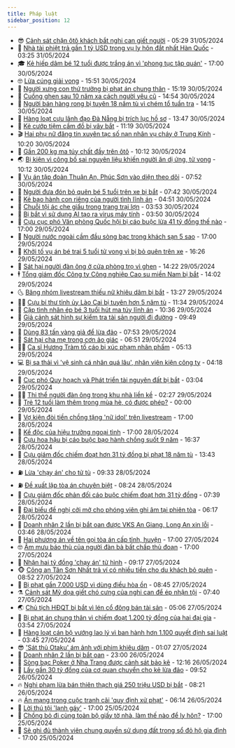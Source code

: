```yaml
---
title: Pháp luật
sidebar_position: 12
---
```


<!-- vnexpress-phap-luat:START -->
- 😎 [Cảnh sát chặn ôtô khách bắt nghi can giết người](https://vnexpress.net/canh-sat-chan-oto-khach-bat-nghi-can-giet-nguoi-4752777.html) - 05:29 31/05/2024
- 🥰 [Nhà tài phiệt trả gần 1 tỷ USD trong vụ ly hôn đắt nhất Hàn Quốc](https://vnexpress.net/nha-tai-phiet-tra-gan-1-ty-usd-trong-vu-ly-hon-dat-nhat-han-quoc-4752693.html) - 03:25 31/05/2024
- 🎓 [Kẻ hiếp dâm bé 12 tuổi được trắng án vì &#39;phong tục tập quán&#39;](https://vnexpress.net/ke-hiep-dam-be-12-tuoi-duoc-trang-an-vi-phong-tuc-tap-quan-4752509.html) - 17:00 30/05/2024
- 🤓 [Lừa cúng giải vong](https://vnexpress.net/lua-cung-giai-vong-4752568.html) - 15:51 30/05/2024
- 🎊 [Người xưng con thứ trưởng bị phạt án chung thân](https://vnexpress.net/phat-chung-than-nguoi-gia-con-cuu-thu-truong-lua-ban-gang-tay-y-te-4752550.html) - 15:19 30/05/2024
- 🙉 [Cuồng ghen sau 10 năm xa cách người yêu cũ](https://vnexpress.net/cuong-ghen-sau-10-nam-xa-cach-nguoi-yeu-cu-4752552.html) - 14:54 30/05/2024
- 🤡 [Người bán hàng rong bị tuyên 18 năm tù vì chém tổ tuần tra](https://vnexpress.net/nguoi-ban-hang-rong-bi-tuyen-18-nam-tu-vi-chem-to-tuan-tra-4752544.html) - 14:15 30/05/2024
- 🗽 [Hàng loạt cựu lãnh đạo Đà Nẵng bị trích lục hồ sơ](https://vnexpress.net/hang-loat-cuu-lanh-dao-da-nang-bi-trich-luc-ho-so-4752534.html) - 13:47 30/05/2024
- 🌋 [Kẻ cướp tiệm cầm đồ bị vây bắt](https://vnexpress.net/ke-cuop-tiem-cam-do-bi-vay-bat-4752496.html) - 11:19 30/05/2024
- 🎬 [Hai phụ nữ đăng tin xuyên tạc số nạn nhân vụ cháy ở Trung Kính](https://vnexpress.net/hai-phu-nu-dang-tin-xuyen-tac-so-nan-nhan-vu-chay-o-trung-kinh-4752478.html) - 10:20 30/05/2024
- 💯 [Gần 200 kg ma túy chất đầy trên ôtô](https://vnexpress.net/gan-200-kg-ma-tuy-chat-day-tren-oto-4752484.html) - 10:12 30/05/2024
- 🌏 [Bị kiện vì công bố sai nguyên liệu khiến người ăn dị ứng, tử vong](https://vnexpress.net/bi-kien-vi-cong-bo-sai-nguyen-lieu-khien-nguoi-an-di-ung-tu-vong-4752282.html) - 10:12 30/05/2024
- 🌊 [Vụ án tập đoàn Thuận An, Phúc Sơn vào diện theo dõi](https://vnexpress.net/vu-an-tap-doan-thuan-an-phuc-son-vao-dien-theo-doi-4752370.html) - 07:52 30/05/2024
- 💂 [Người đưa đón bỏ quên bé 5 tuổi trên xe bị bắt](https://vnexpress.net/nguoi-dua-don-be-trai-5-tuoi-bi-bo-quen-tren-xe-bi-bat-4752376.html) - 07:42 30/05/2024
- 🎡 [Kẻ bạo hành con riêng của người tình lĩnh án](https://vnexpress.net/ke-bao-hanh-con-rieng-cua-nguoi-tinh-linh-an-4752319.html) - 04:51 30/05/2024
- 🫶 [Chuỗi tội ác che giấu trong trang trại lợn](https://vnexpress.net/sat-thu-trai-lon-robert-pickton-chuoi-toi-ac-che-giau-trong-trang-trai-lon-4752067.html) - 03:53 30/05/2024
- 🐲 [Bị bắt vì sử dụng AI tạo ra virus máy tính](https://vnexpress.net/bi-bat-vi-su-dung-ai-de-tu-che-virus-tong-tien-4752273.html) - 03:50 30/05/2024
- 🚀 [Cựu cục phó Văn phòng Quốc hội bị cáo buộc lừa 41 tỷ đồng thế nào](https://vnexpress.net/cuu-cuc-pho-van-phong-quoc-hoi-bi-cao-buoc-lua-41-ty-dong-the-nao-4752107.html) - 17:00 29/05/2024
- 🎊 [Người nước ngoài cầm đầu sòng bạc trong khách sạn 5 sao](https://vnexpress.net/nguoi-nuoc-ngoai-cam-dau-song-bac-trong-khach-san-5-sao-4752091.html) - 17:00 29/05/2024
- 🤗 [Khởi tố vụ án bé trai 5 tuổi tử vong vì bị bỏ quên trên xe](https://vnexpress.net/khoi-to-vu-an-tre-mam-non-tu-vong-vi-bi-bo-quen-tren-xe-4752119.html) - 16:26 29/05/2024
- 🗽 [Sát hại người đàn ông ở cửa phòng trọ vì ghen](https://vnexpress.net/sat-hai-nguoi-dan-ong-o-cua-phong-tro-vi-ghen-4752088.html) - 14:22 29/05/2024
- 🕴 [Tổng giám đốc Công ty Công nghiệp Cao su miền Nam bị bắt](https://vnexpress.net/tong-giam-doc-cong-ty-cong-nghiep-cao-su-mien-nam-bi-bat-4752097.html) - 14:02 29/05/2024
- 🌜 [Băng nhóm livestream thiếu nữ khiêu dâm bị bắt](https://vnexpress.net/bang-nhom-livestream-thieu-nu-khieu-dam-bi-bat-4752036.html) - 13:27 29/05/2024
- 🧑‍🏫 [Cựu bí thư tỉnh ủy Lào Cai bị tuyên hơn 5 năm tù](https://vnexpress.net/cuu-bi-thu-tinh-uy-lao-cai-bi-tuyen-hon-5-nam-tu-4751410.html) - 11:34 29/05/2024
- 🦩 [Cặp tình nhân ép bé 3 tuổi hút ma túy lĩnh án](https://vnexpress.net/cap-tinh-nhan-ep-be-3-tuoi-hut-ma-tuy-linh-an-4752042.html) - 10:36 29/05/2024
- 💼 [Giả cảnh sát hình sự kiểm tra tài sản người đi đường](https://vnexpress.net/gia-canh-sat-hinh-su-kiem-tra-tai-san-nguoi-di-duong-4752001.html) - 09:49 29/05/2024
- 💫 [Dùng 83 tấn vàng giả để lừa đảo](https://vnexpress.net/trung-quoc-trung-phat-cong-ty-dung-83-tan-vang-gia-de-lua-dao-4751864.html) - 07:53 29/05/2024
- 🦅 [Sát hại cha mẹ trong cơn ảo giác](https://vnexpress.net/sat-hai-cha-me-trong-con-ao-giac-4751865.html) - 06:51 29/05/2024
- 🧑‍💻 [Ca sĩ Hương Tràm tố cáo bị xúc phạm nhân phẩm](https://vnexpress.net/ca-si-huong-tram-to-cao-bi-xuc-pham-nhan-pham-4751821.html) - 05:13 29/05/2024
- 💻 [Bị sa thải vì &#39;vệ sinh cá nhân quá lâu&#39;, nhân viên kiện công ty](https://vnexpress.net/bi-sa-thai-vi-ve-sinh-ca-nhan-qua-lau-nhan-vien-kien-cong-ty-4751830.html) - 04:18 29/05/2024
- 🤠 [Cục phó Quy hoạch và Phát triển tài nguyên đất bị bắt](https://vnexpress.net/cuc-pho-quy-hoach-va-phat-trien-tai-nguyen-dat-bi-bat-4751801.html) - 03:04 29/05/2024
- 🧑‍🏫 [Thi thể người đàn ông trong khu nhà liền kề](https://vnexpress.net/thi-the-nguoi-dan-ong-trong-khu-nha-lien-ke-4751744.html) - 02:27 29/05/2024
- 🌈 [Trẻ 12 tuổi làm thêm trong mùa hè, có được phép?](https://vnexpress.net/tre-12-tuoi-lam-them-trong-mua-he-co-duoc-phep-4751593.html) - 00:00 29/05/2024
- 🌮 [Vợ kiện đòi tiền chồng tặng &#39;nữ idol&#39; trên livestream](https://vnexpress.net/vo-kien-doi-tien-chong-tang-nu-idol-tren-livestream-4751617.html) - 17:00 28/05/2024
- 🐲 [Kế độc của hiệu trưởng ngoại tình](https://vnexpress.net/ke-doc-cua-ke-ngoai-tinh-sau-cuoc-danh-ghen-4751601.html) - 17:00 28/05/2024
- 🧰 [Cựu hoa hậu bị cáo buộc bạo hành chồng suốt 9 năm](https://vnexpress.net/cuu-hoa-hau-bi-cao-buoc-bao-hanh-chong-suot-9-nam-4751649.html) - 16:37 28/05/2024
- 💄 [Cựu giám đốc chiếm đoạt hơn 31 tỷ đồng bị phạt 18 năm tù](https://vnexpress.net/cuu-giam-doc-chiem-doat-hon-31-ty-dong-bi-phat-18-nam-tu-4751631.html) - 13:43 28/05/2024
- ⛽️ [Lừa &#39;chạy án&#39; cho tử tù](https://vnexpress.net/lua-chay-an-cho-tu-tu-4751572.html) - 09:33 28/05/2024
- ⛽️ [Đề xuất lập tòa án chuyên biệt](https://vnexpress.net/de-xuat-lap-them-mot-so-toa-an-chuyen-biet-4751481.html) - 08:24 28/05/2024
- 💂 [Cựu giám đốc phản đối cáo buộc chiếm đoạt hơn 31 tỷ đồng](https://vnexpress.net/cuu-giam-doc-phan-doi-cao-buoc-chiem-doat-hon-31-ty-dong-4751479.html) - 07:39 28/05/2024
- 🤔 [Đại biểu đề nghị cởi mở cho phóng viên ghi âm tại phiên tòa](https://vnexpress.net/dai-bieu-de-nghi-coi-mo-cho-phong-vien-ghi-am-tai-phien-toa-4751402.html) - 06:17 28/05/2024
- 🧐 [Doanh nhân 2 lần bị bắt oan được VKS An Giang, Long An xin lỗi](https://vnexpress.net/doanh-nhan-2-lan-bi-bat-oan-duoc-vks-an-giang-long-an-xin-loi-4751379.html) - 03:46 28/05/2024
- 🎃 [Hai phương án về tên gọi tòa án cấp tỉnh, huyện](https://vnexpress.net/hai-phuong-an-ve-ten-goi-toa-an-cap-tinh-huyen-4751231.html) - 17:00 27/05/2024
- 🤓 [Âm mưu báo thù của người đàn bà bất chấp thủ đoạn](https://vnexpress.net/am-muu-bao-thu-cua-nguoi-dan-ba-bat-chap-thu-doan-4751200.html) - 17:00 27/05/2024
- 💃 [Nhận hai tỷ đồng &#39;chạy án&#39; tử hình](https://vnexpress.net/nhan-hai-ty-dong-chay-an-tu-hinh-4751146.html) - 09:17 27/05/2024
- 🐵 [Công an Tân Sơn Nhất trả ví có nhiều tiền cho du khách bỏ quên](https://vnexpress.net/cong-an-tan-son-nhat-tra-vi-co-nhieu-tien-cho-du-khach-bo-quen-4751111.html) - 08:52 27/05/2024
- 🤖 [Bị phạt gần 7.000 USD vì dùng điều hòa ồn](https://vnexpress.net/bi-phat-gan-7-000-usd-vi-dung-dieu-hoa-on-4751100.html) - 08:45 27/05/2024
- ⚗️ [Cảnh sát Mỹ dọa giết chó cưng của nghi can để ép nhận tội](https://vnexpress.net/canh-sat-my-doa-giet-cho-cung-cua-nghi-can-de-ep-cung-4751049.html) - 07:40 27/05/2024
- 🌏 [Chủ tịch HĐQT bị bắt vì lén cổ đông bán tài sản](https://vnexpress.net/chu-tich-hdqt-bi-bat-vi-len-co-dong-ban-tai-san-4751001.html) - 05:06 27/05/2024
- 🦆 [Bị phạt án chung thân vì chiếm đoạt 1.200 tỷ đồng của hai đại gia](https://vnexpress.net/bi-phat-an-chung-than-vi-chiem-doat-1-200-ty-dong-cua-hai-dai-gia-4750965.html) - 03:54 27/05/2024
- 🐎 [Hàng loạt cán bộ vướng lao lý vì ban hành hơn 1.100 quyết định sai luật](https://vnexpress.net/hang-loat-can-bo-vuong-lao-ly-vi-ban-hanh-hon-1-100-quyet-dinh-sai-luat-4750784.html) - 03:45 27/05/2024
- 😎 [&#39;Sát thủ Otaku&#39; ám ảnh với phim khiêu dâm](https://vnexpress.net/sat-thu-otaku-am-anh-voi-phim-khieu-dam-4750302.html) - 01:07 27/05/2024
- 💪 [Doanh nhân 2 lần bị bắt oan](https://vnexpress.net/doanh-nhan-2-lan-bi-bat-oan-4750747.html) - 23:00 26/05/2024
- 🤡 [Sòng bạc Poker ở Nha Trang được cảnh sát bảo kê](https://vnexpress.net/song-bac-poker-o-nha-trang-duoc-canh-sat-bao-ke-4750737.html) - 12:16 26/05/2024
- 🌁 [Lấy gần 30 tỷ đồng của cơ quan chuyển cho kẻ lừa đảo](https://vnexpress.net/lay-gan-30-ty-dong-cua-co-quan-chuyen-cho-ke-lua-dao-4750730.html) - 09:52 26/05/2024
- 🔥 [Nghi phạm lừa bán thiên thạch giá 250 triệu USD bị bắt](https://vnexpress.net/nghi-pham-lua-ban-thien-thach-gia-250-trieu-usd-bi-bat-4750733.html) - 08:21 26/05/2024
- 🔥 [Án mạng trong cuộc tranh cãi &#39;quy định xử phạt&#39;](https://vnexpress.net/an-mang-trong-cuoc-tranh-cai-quy-dinh-xu-phat-4750676.html) - 06:14 26/05/2024
- 👺 [Lời thú tội &#39;lạnh gáy&#39;](https://vnexpress.net/loi-thu-toi-lanh-gay-khien-bo-doi-sat-nhan-tra-gia-4749886.html) - 17:00 25/05/2024
- 🎊 [Chồng bỏ đi cùng toàn bộ giấy tờ nhà, làm thế nào để ly hôn?](https://vnexpress.net/chong-bo-di-cung-toan-bo-giay-to-nha-lam-the-nao-de-ly-hon-4749234.html) - 17:00 25/05/2024
- 🎊 [Sẽ ghi đủ thành viên chung quyền sử dụng đất trong sổ đỏ hộ gia đình](https://vnexpress.net/se-ghi-du-thanh-vien-chung-quyen-su-dung-dat-trong-so-do-ho-gia-dinh-4748219.html) - 17:00 25/05/2024<!-- vnexpress-phap-luat:END -->

